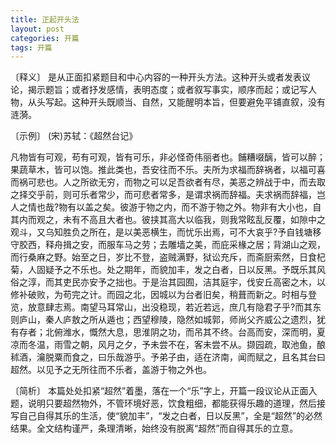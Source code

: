 ```yaml
---
title: 正起开头法
layout: post
categories: 开篇
tags: 开篇
---
```


〔释义〕 是从正面扣紧题目和中心内容的一种开头方法。这种开头或者发表议论，揭示题旨；或者抒发感情，表明态度；或者叙写事实，顺序而起；或记写人物，从头写起。这种开头既顺当、自然，又能醒明本旨，但要避免平铺直叙，没有涟漪。

〔示例〕 (宋)苏轼：《超然台记》

凡物皆有可观，苟有可观，皆有可乐，非必怪奇伟丽者也。餔糟啜醨，皆可以醉；果蔬草木，皆可以饱。推此类也，吾安往而不乐。夫所为求福而辞祸者，以福可喜而祸可悲也。人之所欲无穷，而物之可以足吾欲者有尽，美恶之辨战于中，而去取之择交乎前，则可乐者常少，而可悲者常多，是谓求祸而辞福。夫求祸而辞福，岂人之情也哉?物有以盖之矣。彼游于物之内，而不游于物之外。物非有大小也，自其内而观之，未有不高且大者也。彼挟其高大以临我，则我常眩乱反覆，如隙中之观斗，又乌知胜负之所在，是以美恶横生，而忧乐出焉，可不大哀乎?予自钱塘移守胶西，释舟揖之安，而服车马之劳；去雕墙之美，而庇采椽之居；背湖山之观，而行桑麻之野。始至之日，岁比不登，盗贼满野，狱讼充斥，而斋厨索然，日食杞菊，人固疑予之不乐也。处之期年，而貌加丰，发之白者，日以反黑。予既乐其风俗之淳，而其吏民亦安予之拙也。于是治其园囿，洁其庭宇，伐安丘高密之木，以修补破败，为苟完之计。而园之北，因城以为台者旧矣，稍葺而新之。时相与登览，放意肆志焉。南望马耳常山，出没稳现，若近若远，庶几有隐君子乎?而其东则庐山，秦人庐敖之所从遁也；西望穆陵，隐然如城郭，师尚父齐威公之遗烈，犹有存者；北俯潍水，慨然大息，思淮阴之功，而吊其不终。台高而安，深而明，夏凉而冬温，雨雪之朝，风月之夕，予未尝不在，客未尝不从。撷园疏，取池鱼，酿秫酒，瀹脱粟而食之，曰乐哉游乎。予弟子由，适在济南，闻而赋之，且名其台曰超然。以见予之无所往而不乐者，盖游于物之外也。

〔简析〕 本篇处处扣紧“超然”着墨，落在一个“乐”字上，开篇一段议论从正面入题，说明只要超然物外，不管环境好恶，饮食粗细，都能获得乐趣的道理，然后接写自己自得其乐的生活，使“貌加丰”，“发之白者，日以反黑”，全是“超然”的必然结果。全文结构谨严，条理清晰，始终没有脱离“超然”而自得其乐的立意。 
